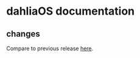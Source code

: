 # dahliaOS documentation

## changes

Compare to previous release [here](https://github.com/dahliaOS/documentation/compare/v210628...v210705).
